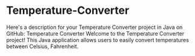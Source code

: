 # Temperature-Converter
 Here's a description for your Temperature Converter project in Java on GitHub:  Temperature Converter Welcome to the Temperature Converter project! This Java application allows users to easily convert temperatures between Celsius, Fahrenheit.
